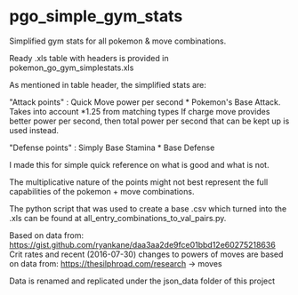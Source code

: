 # pgo_simple_gym_stats
Simplified gym stats for all pokemon &amp; move combinations. 

Ready .xls table with headers is provided in pokemon_go_gym_simplestats.xls 

As mentioned in table header, the simplified stats are:

"Attack points" : Quick Move power per second * Pokemon's Base Attack. Takes into account *1.25 from matching types
If charge move provides better power per second, then total power per second that can be kept up is used instead.

"Defense points" : Simply Base Stamina * Base Defense

I made this for simple quick reference on what is good and what is not.

The multiplicative nature of the points might not best represent the full capabilities of the pokemon + move combinations.

The python script that was used to create a base .csv which turned into the .xls can be found at all_entry_combinations_to_val_pairs.py.

Based on data from: https://gist.github.com/ryankane/daa3aa2de9fce01bbd12e60275218636
Crit rates and recent (2016-07-30) changes to powers of moves are based on data from: https://thesilphroad.com/research -> moves

Data is renamed and replicated under the json_data folder of this project

